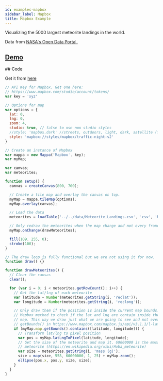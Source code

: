 ```yaml
---
id: examples-mapbox
sidebar_label: Mapbox
title: Mapbox Example
---
```


Visualizing the 5000 largest meteorite landings in the world. 

Data from [NASA's Open Data Portal.](https://data.nasa.gov/Space-Science/Meteorite-Landings/gh4g-9sfh)

## [Demo](https://cvalenzuela.github.io/Mappa/examples/tile/Mapbox/)

<div class="example">
  <div id="canvasContainer"></div>
</div>

## Code

Get it from [here](https://github.com/cvalenzuela/Mappa/tree/master/examples/tile/Mapbox)

```javascript
// API Key for Mapbox. Get one here:
// https://www.mapbox.com/studio/account/tokens/
var key = 'xyz'

// Options for map
var options = {
  lat: 0,
  lng: 0,
  zoom: 4,
  studio: true, // false to use non studio styles
  //style: 'mapbox.dark' //streets, outdoors, light, dark, satellite (for nonstudio)
  style: 'mapbox://styles/mapbox/traffic-night-v2'
}

// Create an instance of Mapbox
var mappa = new Mappa('Mapbox', key);
var myMap;

var canvas;
var meteorites;

function setup() {
  canvas = createCanvas(800, 700);

  // Create a tile map and overlay the canvas on top.
  myMap = mappa.tileMap(options);
  myMap.overlay(canvas);

  // Load the data
  meteorites = loadTable('../../data/Meteorite_Landings.csv', 'csv', 'header');

  // Only redraw the meteorites when the map change and not every frame.
  myMap.onChange(drawMeteorites);

  fill(109, 255, 0);
  stroke(100);
}

// The draw loop is fully functional but we are not using it for now.
function draw() {}

function drawMeteorites() {
  // Clear the canvas
  clear();

  for (var i = 0; i < meteorites.getRowCount(); i++) {
    // Get the lat/lng of each meteorite 
    var latitude = Number(meteorites.getString(i, 'reclat'));
    var longitude = Number(meteorites.getString(i, 'reclong'));

    // Only draw them if the position is inside the current map bounds. We use a
    // Mapbox method to check if the lat and lng are contain inside the current
    // map. This way we draw just what we are going to see and not everything. See
    // getBounds() in https://www.mapbox.com/mapbox.js/api/v3.1.1/l-latlngbounds/
    if (myMap.map.getBounds().contains([latitude, longitude])) {
      // Transform lat/lng to pixel position
      var pos = myMap.latLngToPixel(latitude, longitude);
      // Get the size of the meteorite and map it. 60000000 is the mass of the largest
      // meteorite (https://en.wikipedia.org/wiki/Hoba_meteorite)
      var size = meteorites.getString(i, 'mass (g)');
      size = map(size, 558, 60000000, 1, 25) + myMap.zoom();
      ellipse(pos.x, pos.y, size, size);
    }
  }
}
```